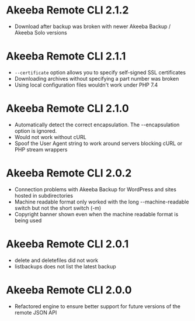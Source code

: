 # Akeeba Remote CLI 2.1.2

* Download after backup was broken with newer Akeeba Backup / Akeeba Solo versions

# Akeeba Remote CLI 2.1.1

* `--certificate` option allows you to specify self-signed SSL certificates
* Downloading archives without specifying a part number was broken
* Using local configuration files wouldn't work under PHP 7.4

# Akeeba Remote CLI 2.1.0

* Automatically detect the correct encapsulation. The --encapsulation option is ignored.
* Would not work without cURL
* Spoof the User Agent string to work around servers blocking cURL or PHP stream wrappers

# Akeeba Remote CLI 2.0.2

* Connection problems with Akeeba Backup for WordPress and sites hosted in subdirectories
* Machine readable format only worked with the long --machine-readable switch but not the short switch (-m)
* Copyright banner shown even when the machine readable format is being used 

# Akeeba Remote CLI 2.0.1

* delete and deletefiles did not work
* listbackups does not list the latest backup

# Akeeba Remote CLI 2.0.0

* Refactored engine to ensure better support for future versions of the remote JSON API 

